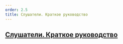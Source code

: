 ```yaml
---
order: 2.5
title: Слушатели. Краткое руководство
---
```


## [Слушатели. Краткое руководство](https://gramax.smile-tech.study/Flow_CRM_help_stud)